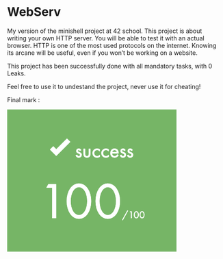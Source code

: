 # WebServ

My version of the minishell project at 42 school.
This project is about writing your own HTTP server.
You will be able to test it with an actual browser.
HTTP is one of the most used protocols on the internet.
Knowing its arcane will be useful, even if you won’t be working on a website.

This project has been successfully done with all mandatory tasks, with 0 Leaks.

Feel free to use it to undestand the project, never use it for cheating!

Final mark :

![alt text](https://github.com/EniddeallA/WebServ/blob/main/success.png)
